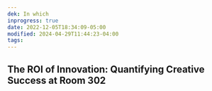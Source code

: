 ```yaml
---
dek: In which
inprogress: true
date: 2022-12-05T18:34:09-05:00
modified: 2024-04-29T11:44:23-04:00
tags:
---
```


## The ROI of Innovation: Quantifying Creative Success at Room 302
